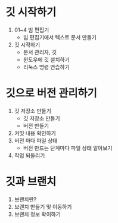 # 깃 시작하기
1. 01~4 빔 편집기
    - 빔 편집기에서 텍스트 문서 만들기
2. 깃 시작하기
    - 문서 관리자, 깃
    - 윈도우에 깃 설치하기
    - 리눅스 명령 연습하기

# 깃으로 버전 관리하기
1. 깃 저장소 만들기
    - 깃 저장소 만들기
    - 버전 만들기
2. 커밋 내용 확인하기
3. 버전 마다 파일 상태
    - 버전 만드는 단계마다 파일 상태 알아보기
4. 작업 되돌리기

# 깃과 브랜치
1. 브랜치란?
2. 브랜치 만들기 및 이동하기
3. 브랜치 정보 확이하기